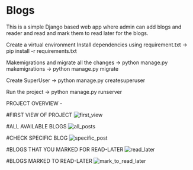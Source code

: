 # Blogs
This is a simple Django based web app where admin can add blogs and reader and read and mark them to read later for the blogs.

Create a virtual environment
Install dependencies using requirement.txt
-> pip install -r requirements.txt

Makemigrations and migrate all the changes
-> python manage.py makemigrations
-> python manage.py migrate

Create SuperUser
-> python manage.py createsuperuser

Run the project
-> python manage.py runserver

PROJECT OVERVIEW -

#FIRST VIEW OF PROJECT 
![first_view](https://user-images.githubusercontent.com/60865755/229693281-1743cf9f-4d71-47de-8d83-2268b35ceb4a.JPG)


#ALL AVAILABLE BLOGS
![all_posts](https://user-images.githubusercontent.com/60865755/229693283-86f335f6-f83d-41b5-a85e-ce3fe833ad34.JPG)


#CHECK SPECIFIC BLOG
![specific_post](https://user-images.githubusercontent.com/60865755/229693285-55c1053b-f799-4509-b625-58df0b35a986.JPG)


#BLOGS THAT YOU MARKED FOR READ-LATER
![read_later](https://user-images.githubusercontent.com/60865755/229693286-a2f062e7-53f5-4dc4-a600-6b2e3bed0379.JPG)


#BLOGS MARKED TO READ-LATER
![mark_to_read_later](https://user-images.githubusercontent.com/60865755/229693274-9221f932-edf1-4c83-ab73-7efc49f369b6.JPG)

